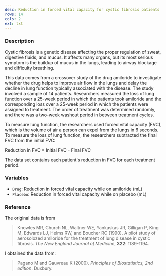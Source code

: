 ```yaml
---
desc: Reduction in forced vital capacity for cystic fibrosis patients
rows: 14
cols: 2
ext: txt
---
```


### Description

Cystic fibrosis is a genetic disease affecting the proper regulation of sweat, digestive fluids, and mucus. It affects many organs, but its most serious symptom is the buildup of mucus in the lungs, leading to airway blockage and difficulty breathing.

This data comes from a crossover study of the drug amiloride to investigate whether the drug helps to improve air flow in the lungs and delay the decline in lung function typically associated with the disease. The study involved a sample of 14 patients. Researchers measured the loss of lung function over a 25-week period in which the patients took amiloride and the corresponding loss over a 25-week period in which the patients were assigned to treatment. The order of treatment was determined randomly, and there was a two-week washout period in between treatment cycles.

To measure lung function, the researchers used forced vital capacity (FVC), which is the volume of air a person can expel from the lungs in 6 seconds. To measure the loss of lung function, the researchers subtracted the final FVC from the initial FVC:

Reduction in FVC = Initial FVC - Final FVC

The data set contains each patient's reduction in FVC for each treatment period.

### Variables

* `Drug`: Reduction in forced vital capacity while on amiloride (mL)
* `Placebo`: Reduction in forced vital capacity while on placebo (mL)

### Reference

The original data is from

> Knowles MR, Church NL, Waltner WE, Yankaskas JR, Gilligan P, King M, Edwards LJ, Helms RW, and Boucher RC (1990). A pilot study of aerosolozed amiloride for the treatment of lung disease in cystic fibrosis. *The New England Journal of Medicine*, **322**: 1189-1194.

I obtained the data from:

> Pagano M and Gauvreau K (2000). *Principles of Biostatistics, 2nd edition*. Duxbury.


